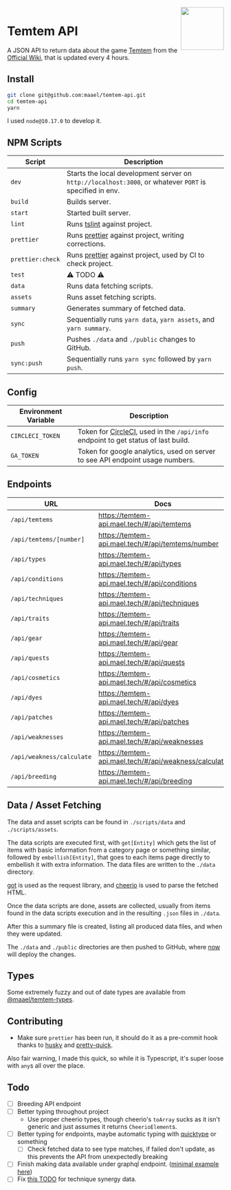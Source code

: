 <img src="https://temtem-api.mael.tech/images/portraits/temtem/large/Ganki.png" height="100" align="right" />

# Temtem API

A JSON API to return data about the game [Temtem](https://crema.gg/games/temtem/) from the [Official Wiki](https://temtem.gamepedia.com/), that is updated every 4 hours.

## Install

```sh
git clone git@github.com:maael/temtem-api.git
cd temtem-api
yarn
```

I used `node@10.17.0` to develop it.

## NPM Scripts

| Script           | Description                                                                                             |
| ---------------- | ------------------------------------------------------------------------------------------------------- |
| `dev`            | Starts the local development server on `http://localhost:3000`, or whatever `PORT` is specified in env. |
| `build`          | Builds server.                                                                                          |
| `start`          | Started built server.                                                                                   |
| `lint`           | Runs [tslint](https://www.npmjs.com/package/tslint) against project.                                    |
| `prettier`       | Runs [prettier](https://www.npmjs.com/package/prettier) against project, writing corrections.           |
| `prettier:check` | Runs [prettier](https://www.npmjs.com/package/prettier) against project, used by CI to check project.   |
| `test`           | ⚠️ TODO ⚠️                                                                                              |
| `data`           | Runs data fetching scripts.                                                                             |
| `assets`         | Runs asset fetching scripts.                                                                            |
| `summary`        | Generates summary of fetched data.                                                                      |
| `sync`           | Sequentially runs `yarn data`, `yarn assets`, and `yarn summary`.                                       |
| `push`           | Pushes `./data` and `./public` changes to GitHub.                                                       |
| `sync:push`      | Sequentially runs `yarn sync` followed by `yarn push`.                                                  |

## Config

| Environment Variable | Description                                                                                               |
| -------------------- | --------------------------------------------------------------------------------------------------------- |
| `CIRCLECI_TOKEN`     | Token for [CircleCI](http://circleci.com/), used in the `/api/info` endpoint to get status of last build. |
| `GA_TOKEN`           | Token for google analytics, used on server to see API endpoint usage numbers.                             |

## Endpoints

| URL                       | Docs                                                  |
| ------------------------- | ----------------------------------------------------- |
| `/api/temtems`            | https://temtem-api.mael.tech/#/api/temtems            |
| `/api/temtems/[number]`   | https://temtem-api.mael.tech/#/api/temtems/number     |
| `/api/types`              | https://temtem-api.mael.tech/#/api/types              |
| `/api/conditions`         | https://temtem-api.mael.tech/#/api/conditions         |
| `/api/techniques`         | https://temtem-api.mael.tech/#/api/techniques         |
| `/api/traits`             | https://temtem-api.mael.tech/#/api/traits             |
| `/api/gear`               | https://temtem-api.mael.tech/#/api/gear               |
| `/api/quests`             | https://temtem-api.mael.tech/#/api/quests             |
| `/api/cosmetics`          | https://temtem-api.mael.tech/#/api/cosmetics          |
| `/api/dyes`               | https://temtem-api.mael.tech/#/api/dyes               |
| `/api/patches`            | https://temtem-api.mael.tech/#/api/patches            |
| `/api/weaknesses`         | https://temtem-api.mael.tech/#/api/weaknesses         |
| `/api/weakness/calculate` | https://temtem-api.mael.tech/#/api/weakness/calculate |
| `/api/breeding`           | https://temtem-api.mael.tech/#/api/breeding           |

## Data / Asset Fetching

The data and asset scripts can be found in `./scripts/data` and `./scripts/assets`.

The data scripts are executed first, with `get[Entity]` which gets the list of items with basic information from a category page or something similar, followed by `embellish[Entity]`, that goes to each items page directly to embellish it with extra information. The data files are written to the `./data` directory.

[got](https://www.npmjs.com/package/got) is used as the request library, and [cheerio](https://www.npmjs.com/package/cheerio) is used to parse the fetched HTML.

Once the data scripts are done, assets are collected, usually from items found in the data scripts execution and in the resulting `.json` files in `./data`.

After this a summary file is created, listing all produced data files, and when they were updated.

The `./data` and `./public` directories are then pushed to GitHub, where [now](https://github.com/zeit/now) will deploy the changes.

## Types

Some extremely fuzzy and out of date types are available from [@maael/temtem-types](https://www.npmjs.com/package/@maael/temtem-types).

## Contributing

- Make sure `prettier` has been run, it should do it as a pre-commit hook thanks to [husky](https://www.npmjs.com/package/husky) and [pretty-quick](https://www.npmjs.com/package/pretty-quick).

Also fair warning, I made this quick, so while it is Typescript, it's super loose with `any`s all over the place.

## Todo

- [ ] Breeding API endpoint
- [ ] Better typing throughout project
  - Use proper cheerio types, though cheerio's `toArray` sucks as it isn't generic and just assumes it returns `CheerioElement`s.
- [ ] Better typing for endpoints, maybe automatic typing with [quicktype](https://app.quicktype.io/) or something
  - [ ] Check fetched data to see type matches, if failed don't update, as this prevents the API from unexpectedly breaking
- [ ] Finish making data available under graphql endpoint. ([minimal example here](https://github.com/zeit/next.js/pull/7804/files))
- [ ] Fix [this TODO](./scripts/data/embellishTechniques.ts#L74-L81) for technique synergy data.
